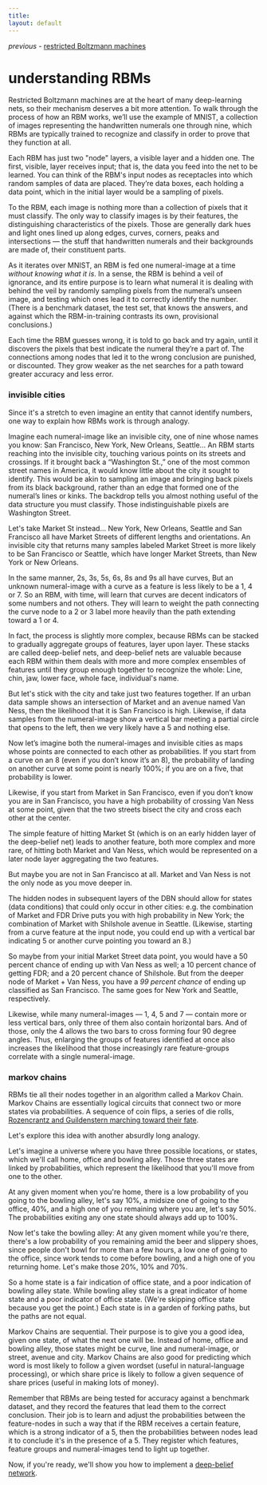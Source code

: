 ```yaml
---
title: 
layout: default
---
```


*previous* - [restricted Boltzmann machines](../restrictedboltzmannmachine.html)
# understanding RBMs

Restricted Boltzmann machines are at the heart of many deep-learning nets, so their mechanism deserves a bit more attention. 
To walk through the process of how an RBM works, we’ll use the example of MNIST, a collection of images representing the handwritten numerals one through nine, which RBMs are typically trained to recognize and classify in order to prove that they function at all.

Each RBM has just two "node" layers, a visible layer and a hidden one. The first, visible, layer receives input; that is, the data you feed into the net to be learned. You can think of the RBM's input nodes as receptacles into which random samples of data are placed. They’re data boxes, each holding a data point, which in the initial layer would be a sampling of pixels. 

To the RBM, each image is nothing more than a collection of pixels that it must classify. The only way to classify images is by their features, the distinguishing characteristics of the pixels. Those are generally dark hues and light ones lined up along edges, curves, corners, peaks and intersections — the stuff that handwritten numerals and their backgrounds are made of, their constituent parts.

As it iterates over MNIST, an RBM is fed one numeral-image at a time *without knowing what it is*. In a sense, the RBM is behind a veil of ignorance, and its entire purpose is to learn what numeral it is dealing with behind the veil by randomly sampling pixels from the numeral’s unseen image, and testing which ones lead it to correctly identify the number. (There is a benchmark dataset, the test set, that knows the answers, and against which the RBM-in-training contrasts its own, provisional conclusions.)

Each time the RBM guesses wrong, it is told to go back and try again, until it discovers the pixels that best indicate the numeral they’re a part of. The connections among nodes that led it to the wrong conclusion are punished, or discounted. They grow weaker as the net searches for a path toward greater accuracy and less error.

### invisible cities

Since it's a stretch to even imagine an entity that cannot identify numbers, one way to explain how RBMs work is through analogy.

Imagine each numeral-image like an invisible city, one of nine whose names you know: San Francisco, New York, New Orleans, Seattle… An RBM starts reaching into the invisible city, touching various points on its streets and crossings. If it brought back a “Washington St.,” one of the most common street names in America, it would know little about the city it sought to identify. This would be akin to sampling an image and bringing back pixels from its black background, rather than an edge that formed one of the numeral’s lines or kinks. The backdrop tells you almost nothing useful of the data structure you must classify. Those indistinguishable pixels are Washington Street.

Let's take Market St instead… New York, New Orleans, Seattle and San Francisco all have Market Streets of different lengths and orientations. An invisible city that returns many samples labeled Market Street is more likely to be San Francisco or Seattle, which have longer Market Streets, than New York or New Orleans.

In the same manner, 2s, 3s, 5s, 6s, 8s and 9s all have curves, But an unknown numeral-image with a curve as a feature is less likely to be a 1, 4 or 7. So an RBM, with time, will learn that curves are decent indicators of some numbers and not others. They will learn to weight the path connecting the curve node to a 2 or 3 label more heavily than the path extending toward a 1 or 4. 

In fact, the process is slightly more complex, because RBMs can be stacked to gradually aggregate groups of features, layer upon layer. These stacks are called deep-belief nets, and deep-belief nets are valuable because each RBM within them deals with more and more complex ensembles of features until they group enough together to recognize the whole: Line, chin, jaw, lower face, whole face, individual's name. 

But let's stick with the city and take just two features together. If an urban data sample shows an intersection of Market and an avenue named Van Ness, then the likelihood that it is San Francisco is high. Likewise, if data samples from the numeral-image show a vertical bar meeting a partial circle that opens to the left, then we very likely have a 5 and nothing else. 

Now let’s imagine both the numeral-images and invisible cities as maps whose points are connected to each other as probabilities. If you start from a curve on an 8 (even if you don’t know it’s an 8), the probability of landing on another curve at some point is nearly 100%; if you are on a five, that probability is lower. 

Likewise, if you start from Market in San Francisco, even if you don’t know you are in San Francisco, you have a high probability of crossing Van Ness at some point, given that the two streets bisect the city and cross each other at the center.

The simple feature of hitting Market St (which is on an early hidden layer of the deep-belief net) leads to another feature, both more complex and more rare, of hitting both Market and Van Ness, which would be represented on a later node layer aggregating the two features.

But maybe you are not in San Francisco at all. Market and Van Ness is not the only node as you move deeper in. 

The hidden nodes in subsequent layers of the DBN should allow for states (data conditions) that could only occur in other cities: e.g. the combination of Market and FDR Drive puts you with high probability in New York; the combination of Market with Shilshole avenue in Seattle. (Likewise, starting from a curve feature at the input node, you could end up with a vertical bar indicating 5 or another curve pointing you toward an 8.)

So maybe from your initial Market Street data point, you would have a 50 percent chance of ending up with Van Ness as well; a 10 percent chance of getting FDR; and a 20 percent chance of Shilshole. But from the deeper node of Market + Van Ness, you have a *99 percent chance* of ending up classified as San Francisco. The same goes for New York and Seattle, respectively. 

Likewise, while many numeral-images — 1, 4, 5 and 7 — contain more or less vertical bars, only three of them also contain horizontal bars. And of those, only the 4 allows the two bars to cross forming four 90 degree angles. Thus, enlarging the groups of features identified at once also increases the likelihood that those increasingly rare feature-groups correlate with a single numeral-image. 

### markov chains

RBMs tie all their nodes together in an algorithm called a Markov Chain. Markov Chains are essentially logical circuits that connect two or more states via probabilities. A sequence of coin flips, a series of die rolls, [Rozencrantz and Guildenstern marching toward their fate](https://en.wikipedia.org/wiki/Rosencrantz_and_Guildenstern_Are_Dead). 

Let's explore this idea with another absurdly long analogy. 

Let's imagine a universe where you have three possible locations, or states, which we'll call home, office and bowling alley. Those three states are linked by probabilities, which represent the likelihood that you'll move from one to the other. 

At any given moment when you're home, there is a low probability of you going to the bowling alley, let's say 10%, a midsize one of going to the office, 40%, and a high one of you remaining where you are, let's say 50%. The probabilities exiting any one state should always add up to 100%.

Now let's take the bowling alley: At any given moment while you're there, there's a low probability of you remaining amid the beer and slippery shoes, since people don't bowl for more than a few hours, a low one of going to the office, since work tends to come before bowling, and a high one of you returning home. Let's make those 20%, 10% and 70%. 

So a home state is a fair indication of office state, and a poor indication of bowling alley state. While bowling alley state is a great indicator of home state and a poor indicator of office state. (We're skipping office state because you get the point.) Each state is in a garden of forking paths, but the paths are not equal.

Markov Chains are sequential. Their purpose is to give you a good idea, given one state, of what the next one will be. Instead of home, office and bowling alley, those states might be curve, line and numeral-image, or street, avenue and city. Markov Chains are also good for predicting which word is most likely to follow a given wordset (useful in natural-language processing), or which share price is likely to follow a given sequence of share prices (useful in making lots of money).

Remember that RBMs are being tested for accuracy against a benchmark dataset, and they record the features that lead them to the correct conclusion. Their job is to learn and adjust the probabilities between the feature-nodes in such a way that if the RBM receives a certain feature, which is a strong indicator of a 5, then the probabilities between nodes lead it to conclude it's in the presence of a 5. They register which features, feature groups and numeral-images tend to light up together. 

Now, if you're ready, we'll show you how to implement a [deep-belief network](../deepbeliefnetwork.html).
